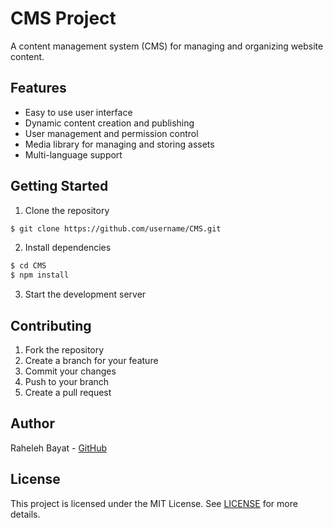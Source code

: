 # CMS Project
A content management system (CMS) for managing and organizing website content.

## Features
- Easy to use user interface
- Dynamic content creation and publishing
- User management and permission control
- Media library for managing and storing assets
- Multi-language support

## Getting Started
1. Clone the repository
```bash
$ git clone https://github.com/username/CMS.git
```

2. Install dependencies
```bash
$ cd CMS
$ npm install
```

3. Start the development server



## Contributing
1. Fork the repository
2. Create a branch for your feature
3. Commit your changes
4. Push to your branch
5. Create a pull request

## Author

Raheleh Bayat - [GitHub](https://github.com/raheleh-bayat/cms)


## License
This project is licensed under the MIT License. See [LICENSE](LICENSE) for more details.
